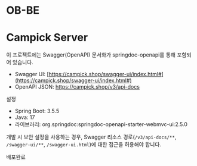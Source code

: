 # OB-BE

# Campick Server

이 프로젝트에는 Swagger(OpenAPI) 문서화가 springdoc-openapi를 통해 포함되어 있습니다.

- Swagger UI: [https://campick.shop/swagger-ui/index.html#](https://campick.shop/swagger-ui/index.html#)
- OpenAPI JSON: https://campick.shop/v3/api-docs

설정
- Spring Boot: 3.5.5
- Java: 17
- 라이브러리: org.springdoc:springdoc-openapi-starter-webmvc-ui:2.5.0

개발 시 보안 설정을 사용하는 경우, Swagger 리소스 경로(`/v3/api-docs/**`, `/swagger-ui/**`, `/swagger-ui.html`)에 대한 접근을 허용해야 합니다.

배포완료
